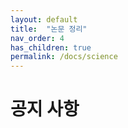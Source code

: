 ```yaml
---
layout: default
title:  "논문 정리"
nav_order: 4
has_children: true
permalink: /docs/science
---
```


# 공지 사항


